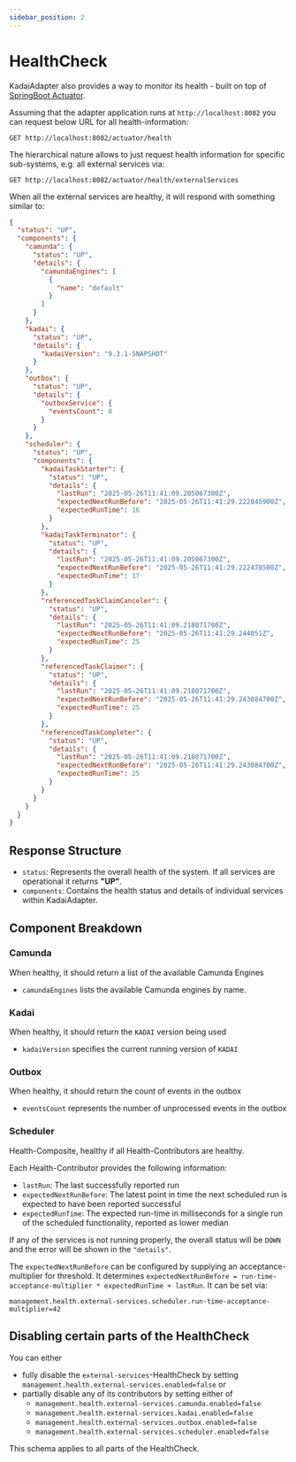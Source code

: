 ```yaml
---
sidebar_position: 2
---
```


# HealthCheck

KadaiAdapter also provides a way to monitor its health - built on top of [SpringBoot Actuator](https://docs.spring.io/spring-boot/reference/actuator/index.html).

Assuming that the adapter application runs at `http://localhost:8082` you can request below URL for all health-information:
```
GET http://localhost:8082/actuator/health
```

The hierarchical nature allows to just request health information for specific sub-systems, e.g. all external services via:
```
GET http://localhost:8082/actuator/health/externalServices
```

When all the external services are healthy, it will respond with something similar to:

```json
{
  "status": "UP",
  "components": {
    "camunda": {
      "status": "UP",
      "details": {
        "camundaEngines": [
          {
            "name": "default"
          }
        ]
      }
    },
    "kadai": {
      "status": "UP",
      "details": {
        "kadaiVersion": "9.3.1-SNAPSHOT"
      }
    },
    "outbox": {
      "status": "UP",
      "details": {
        "outboxService": {
          "eventsCount": 0
        }
      }
    },
    "scheduler": {
      "status": "UP",
      "components": {
        "kadaiTaskStarter": {
          "status": "UP",
          "details": {
            "lastRun": "2025-05-26T11:41:09.205067300Z",
            "expectedNextRunBefore": "2025-05-26T11:41:29.222045900Z",
            "expectedRunTime": 16
          }
        },
        "kadaiTaskTerminator": {
          "status": "UP",
          "details": {
            "lastRun": "2025-05-26T11:41:09.205067300Z",
            "expectedNextRunBefore": "2025-05-26T11:41:29.222478500Z",
            "expectedRunTime": 17
          }
        },
        "referencedTaskClaimCanceler": {
          "status": "UP",
          "details": {
            "lastRun": "2025-05-26T11:41:09.218071700Z",
            "expectedNextRunBefore": "2025-05-26T11:41:29.244051Z",
            "expectedRunTime": 25
          }
        },
        "referencedTaskClaimer": {
          "status": "UP",
          "details": {
            "lastRun": "2025-05-26T11:41:09.218071700Z",
            "expectedNextRunBefore": "2025-05-26T11:41:29.243084700Z",
            "expectedRunTime": 25
          }
        },
        "referencedTaskCompleter": {
          "status": "UP",
          "details": {
            "lastRun": "2025-05-26T11:41:09.218071700Z",
            "expectedNextRunBefore": "2025-05-26T11:41:29.243084700Z",
            "expectedRunTime": 25
          }
        }
      }
    }
  }
}
```

## Response Structure
- `status`: Represents the overall health of the system. If all services are operational
it returns **"UP"**.
- `components`: Contains the health status and details of individual services within KadaiAdapter.

## Component Breakdown

### Camunda
When healthy, it should return a list of the available Camunda Engines
- `camundaEngines` lists the available Camunda engines by name.

### Kadai
When healthy, it should return the `KADAI` version being used
- `kadaiVersion` specifies the current running version of `KADAI`

### Outbox
When healthy, it should return the count of events in the outbox
- `eventsCount` represents the number of unprocessed events in the outbox

### Scheduler
Health-Composite, healthy if all Health-Contributors are healthy. 

Each Health-Contributor provides the following information:
  - `lastRun`: The last successfully reported run
  - `expectedNextRunBefore`: The latest point in time the next scheduled run is expected to have been reported successful
  - `expectedRunTime`: The expected run-time in milliseconds for a single run of the scheduled functionality, reported as lower median

If any of the services is not running properly, the overall status will be `DOWN` and the error will be shown in the `"details"`.

The `expectedNextRunBefore` can be configured by supplying an acceptance-multiplier for threshold.
It determines `expectedNextRunBefore = run-time-acceptance-multiplier * expectedRunTime + lastRun`. 
It can be set via:
```properties title="application.properties"
management.health.external-services.scheduler.run-time-acceptance-multiplier=42
```

## Disabling certain parts of the HealthCheck
You can either
- fully disable the `external-services`-HealthCheck by setting `management.health.external-services.enabled=false` or
- partially disable any of its contributors by setting either of
    - `management.health.external-services.camunda.enabled=false`
    - `management.health.external-services.kadai.enabled=false`
    - `management.health.external-services.outbox.enabled=false`
    - `management.health.external-services.scheduler.enabled=false`

This schema applies to all parts of the HealthCheck.